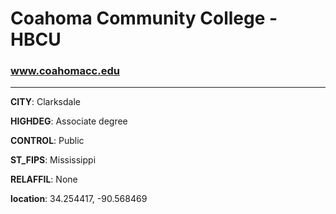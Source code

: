 # Coahoma Community College - HBCU
### www.coahomacc.edu
---
**CITY**: Clarksdale

**HIGHDEG**: Associate degree

**CONTROL**: Public

**ST_FIPS**: Mississippi

**RELAFFIL**: None

**location**: 34.254417, -90.568469